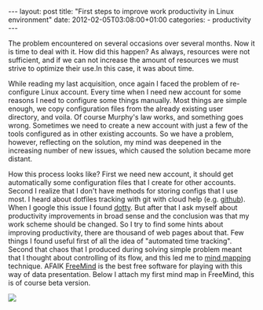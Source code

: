 --- layout: post title: "First steps to improve work productivity in Linux environment" date: 2012-02-05T03:08:00+01:00 categories: - productivity ---

The problem encountered on several occasions over several months. Now it is time to deal with it. How did this happen? As always, resources were not sufficient, and if we can not increase the amount of resources we must strive to optimize their use.In this case, it was about time.  
    
    
While reading my last acquisition, once again I faced the problem of re-configure Linux account. Every time when I need new account for some reasons I need to configure some things manually. Most things are simple enough, we copy configuration files from the already existing user directory, and voila. Of course Murphy's law works, and something goes wrong. Sometimes we need to create a new account with just a few of the tools configured as in other existing accounts. So we have a problem, however, reflecting on the solution, my mind was deepened in the increasing number of new issues, which caused the solution became more distant.  
    
    
How this process looks like? First we need new account, it should get automatically some configuration files that I create for other accounts. Second I realize that I don't have methods for storing configs that I use most. I heard about dotfiles tracking with git with cloud help (e.g. [github](https://github.com/)). When I google this issue I found [dotty](https://github.com/trym/dotty). But after that I ask myself about productivity improvements in broad sense and the conclusion was that my work scheme should be changed. So I try to find some hints about improving productivity, there are thousand of web pages about that. Few things I found useful first of all the idea of "automated time tracking". Second that chaos that I produced during solving simple problem meant that I thought about controlling of its flow, and this led me to [mind mapping](http://en.wikipedia.org/wiki/Mind_map) technique. AFAIK [FreeMind](http://freemind.sourceforge.net/wiki/index.php/Main_Page) is the best free software for playing with this way of data presentation. Below I attach my first mind map in FreeMind, this is of course beta version.  
    
    

  ![](http://4.bp.blogspot.com/-JCXeznxAkyM/Ty3jqvKH1UI/AAAAAAAAAD8/6Rye6fkesjM/s640/improve_productivity.png)
    
